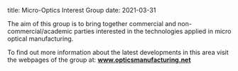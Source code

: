 title: Micro-Optics Interest Group 
date: 2021-03-31

The aim of this group is to bring together commercial and non-commercial/academic parties interested in the technologies applied in micro optical manufacturing.
<!--break-->
To find out more information about the latest developments in this area visit the webpages of the group at:
<a href="http://www.opticsmanufacturing.net"> <strong>www.opticsmanufacturing.net</strong></a>